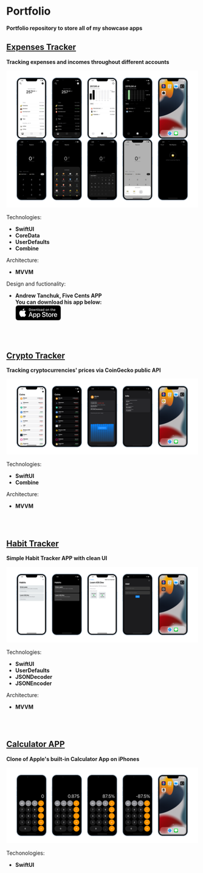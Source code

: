 # Portfolio
**Portfolio repository to store all of my showcase apps**

## [Expenses Tracker](https://github.com/kamilskrzynski/expenses-tracker)

**Tracking expenses and incomes throughout different accounts**

![ExpensesTracker](/images/expenses-tracker.png)

Technologies:
  * **SwiftUI**
  * **CoreData**
  * **UserDefaults**
  * **Combine**

Architecture:
 * **MVVM**

Design and fuctionality:
* **Andrew Tanchuk, Five Cents APP**<br>
**You can download his app below:<br>**
<a href="https://apps.apple.com/ua/app/five-cents-money-tracker/id1599077337"><img src="https://github.com/kamilskrzynski/expenses-tracker/blob/master/images/download.svg" width="120"></a>

<br />
<br />

## [Crypto Tracker](https://github.com/kamilskrzynski/crypto-tracker)

**Tracking cryptocurrencies' prices via CoinGecko public API**

![CryptoTracker](/images/crypto-tracker.png)

Technologies:
  * **SwiftUI**
  * **Combine**

Architecture:
 * **MVVM**

<br />
<br />

## [Habit Tracker](https://github.com/kamilskrzynski/habit-tracker)

**Simple Habit Tracker APP with clean UI**

![Habit Tracker](/images/habit-tracker.png)

Technologies:
  * **SwiftUI**
  * **UserDefaults**
  * **JSONDecoder**
  * **JSONEncoder**

Architecture:
 * **MVVM**

<br>
<br>

## [Calculator APP](https://github.com/kamilskrzynski/calculator)

**Clone of Apple's built-in Calculator App on iPhones**

![Calculator](/images/calculator.png)

Techonologies:
  * **SwiftUI**
